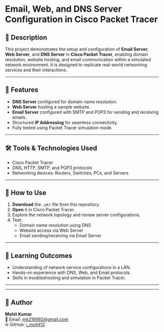 # Email, Web, and DNS Server Configuration in Cisco Packet Tracer

## 📌 Description
This project demonstrates the setup and configuration of **Email Server**, **Web Server**, and **DNS Server** in **Cisco Packet Tracer**, enabling domain resolution, website hosting, and email communication within a simulated network environment. It is designed to replicate real-world networking services and their interactions.

---

## 🚀 Features
- **DNS Server** configured for domain name resolution.
- **Web Server** hosting a sample website.
- **Email Server** configured with SMTP and POP3 for sending and receiving emails.
- Structured **IP Addressing** for seamless connectivity.
- Fully tested using Packet Tracer simulation mode.

---

## 🛠 Tools & Technologies Used
- Cisco Packet Tracer
- DNS, HTTP, SMTP, and POP3 protocols
- Networking devices: Routers, Switches, PCs, and Servers

---

## 📂 How to Use
1. **Download** the `.pkt` file from this repository.
2. **Open** it in Cisco Packet Tracer.
3. Explore the network topology and review server configurations.
4. Test:
   - Domain name resolution using DNS
   - Website access via Web Server
   - Email sending/receiving via Email Server

---

## 🎯 Learning Outcomes
- Understanding of network service configurations in a LAN.
- Hands-on experience with DNS, Web, and Email protocols.
- Skills in troubleshooting and simulation in Packet Tracer.

---


---

## 📜 Author
**Mohit Kumar**  
📧 Email: mk219992@gmail.com  
🌐 GitHub: [i_mohit12](https://github.com/i-mohit12)
